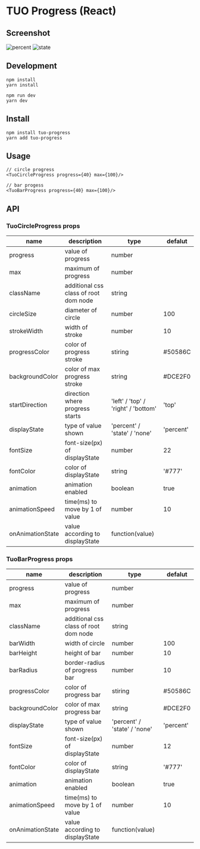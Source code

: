 # TUO Progress (React)

## Screenshot

![percent](https://github.com/tuo-dev/tuo-progress/assets/137742986/c6cab30f-16f7-461f-8903-d442198017b5)
![state](https://github.com/tuo-dev/tuo-progress/assets/137742986/5b1adb96-c86e-4b3d-8385-027566b0be70)

## Development

```
npm install
yarn install

npm run dev
yarn dev
```

## Install

```
npm install tuo-progress
yarn add tuo-progress
```

## Usage

```
// circle progress
<TuoCircleProgress progress={40} max={100}/>

// bar progess
<TuoBarProgress progress={40} max={100}/>
```

## API

### TuoCircleProgress props

| name | description | type | defalut | 
| --- | --- | --- | --- |
| progress | value of progress | number | |
| max | maximum of progress | number | |
| className | additional css class of root dom node | string | |
| circleSize | diameter of circle | number | 100 |
| strokeWidth | width of stroke | number | 10 |
| progressColor | color of progress stroke | stiring | #50586C |
| backgroundColor | color of max progress stroke | string | #DCE2F0 |
| startDirection | direction where progress starts | 'left' / 'top' / 'right' / 'bottom' | 'top' |
| displayState | type of value shown | 'percent' / 'state' / 'none' | 'percent' |
| fontSize | font-size(px) of displayState | number | 22 |
| fontColor | color of displayState | string | '#777' |
| animation | animation enabled | boolean | true |
| animationSpeed | time(ms) to move by 1 of value | number | 10 |
| onAnimationState | value according to displayState | function(value) | |

### TuoBarProgress props

| name | description | type | defalut | 
| --- | --- | --- | --- |
| progress | value of progress | number | |
| max | maximum of progress | number | |
| className | additional css class of root dom node | string | |
| barWidth | width of circle | number | 100 |
| barHeight | height of bar | number | 10 |
| barRadius | border-radius of progress bar | number | 10 |
| progressColor | color of progress bar | stiring | #50586C |
| backgroundColor | color of max progress bar | string | #DCE2F0 |
| displayState | type of value shown | 'percent' / 'state' / 'none' | 'percent' |
| fontSize | font-size(px) of displayState | number | 12 |
| fontColor | color of displayState | string | '#777' |
| animation | animation enabled | boolean | true |
| animationSpeed | time(ms) to move by 1 of value | number | 10 |
| onAnimationState | value according to displayState | function(value) | |
